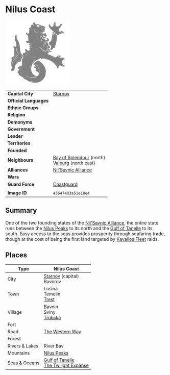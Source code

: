 # Nilus Coast

<img src="https://raw.githubusercontent.com/jesskelsall/astarus-images/main/symbols/43647483a51e18e4.png" height="200" />

|||
| --- | --- |
| **Capital City** | [Starnov](../../../places/settlements/cities/starnov.md) | civilisation.2
| **Official Languages** | |
| **Ethnic Groups** | |
| **Religion** | |
| **Demonyms** | |
| **Government** | |
| **Leader** | |
| **Territories** | |
| **Founded** | |
| **Neighbours** | [Bay of Splendour](bay-of-splendour.md) (north)<br>[Valburg](valburg.md) (north east) |
| **Alliances** | [Nil'Savnic Alliance](../nilsavnic-alliance.md) |
| **Wars** | |
| **Guard Force** | [Coastguard](../../../organisations/guards/coastguard.md) |
|||
| **Image ID** | `43647483a51e18e4` |

## Summary

One of the two founding states of the [Nil'Savnic Alliance](../nilsavnic-alliance.md), the entire state runs between the [Nilus Peaks](../../../places/topography/mountains/nilus-peaks.md) to its north and the [Gulf of Tanelle](../../../places/topography/seas-bays/gulf-of-tanelle.md) to its south. Easy access to the seas provides prosperity through seafaring trade, though at the cost of being the first land targeted by [Kavallos Fleet](../../kavallos-fleet/kavallos-fleet.md) raids.

## Places

| Type | Nilus Coast |
| --- | --- |
| City | [Starnov](../../../places/settlements/cities/starnov.md) (capital)<br>Bavorov |
| Town | Losina<br>Temelin<br>[Trest](../../../places/settlements/towns/trest.md) |
| Village | Bavnin<br>Sviny<br>[Trubska](../../../places/settlements/villages/trubska.md) |
| Fort | |
| Road | [The Western Way](../../../places/roads/the-western-way.md) |
| Forest | |
| Rivers & Lakes | River Bav |
| Mountains | [Nilus Peaks](../../../places/topography/mountains/nilus-peaks.md) |
| Seas & Oceans | [Gulf of Tanelle](../../../places/topography/seas-bays/gulf-of-tanelle.md)<br>[The Twilight Expanse](../../../places/topography/seas-bays/the-twilight-expanse.md) |
